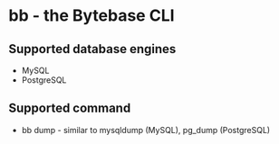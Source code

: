 # bb - the Bytebase CLI

## Supported database engines

- MySQL
- PostgreSQL

## Supported command

- bb dump - similar to mysqldump (MySQL), pg_dump (PostgreSQL)
